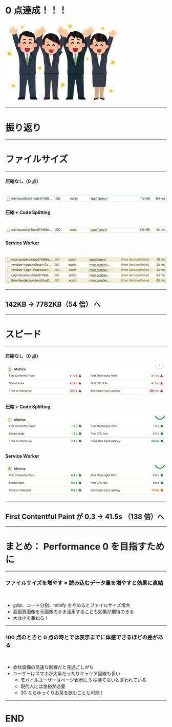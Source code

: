 # 0 点達成！！！

<img src="../assets/banzai_business.png" width="360"/>

---

# 振り返り

---

# ファイルサイズ

---

#### 圧縮なし（0 点）

<br/>
<img src="../assets/bundle-big.png" />
<br/>

#### 圧縮 + Code Splitting

<br/>
<img src="../assets/bundle-small.png" />
<br/>

#### Service Worker

<br/>
<img src="../assets/bundle-sw.png" />
<br/>

---

## 142KB → 7782KB（54 倍） へ

---

# スピード

---

#### 圧縮なし（0 点）

<img src="../assets/speed-low.png" />
<br/>

#### 圧縮 + Code Splitting

<img src="../assets/speed-high.png" />
<br/>

#### Service Worker

<img src="../assets/speed-sw.png" />
<br/>

---

## First Contentful Paint が 0.3 → 41.5s （138 倍）へ

---

# まとめ： Performance 0 を目指すために

---

### ファイルサイズを増やす = **読み込むデータ量を増やす**と効果に直結

<br/>

- gzip、コード分割、minify をやめるとファイルサイズ増大
- 高画質画像を元画像のまま活用することも効果が期待できる
- 大は小を兼ねる！

---

### 100 点のときと 0 点の時とでは**表示までに体感できるほどの差**がある

<br/>

- 会社設備の高速な回線だと見過ごしがち
- ユーザーはスマホが大半だったりキャリア回線も多い
  - モバイルユーザーはページ表示に 3 秒待てないと言われている
  - 現代人には余裕が必要
  - 3G ならゆっくりお茶を飲むことも可能！

---

# END
